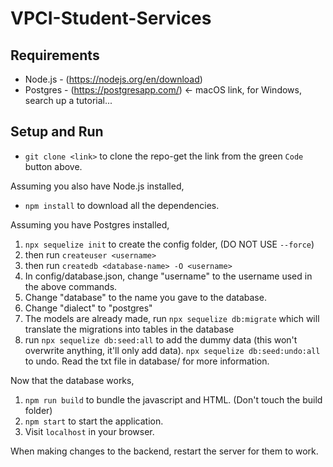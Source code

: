# VPCI-Student-Services

## Requirements
- Node.js - (https://nodejs.org/en/download)
- Postgres - (https://postgresapp.com/) <- macOS link, for Windows, search up a tutorial...

## Setup and Run

- `git clone <link>` to clone the repo-get the link from the green `Code` button above.

Assuming you also have Node.js installed,
- `npm install` to download all the dependencies.

Assuming you have Postgres installed,
1. `npx sequelize init` to create the config folder, (DO NOT USE `--force`)
1. then run `createuser <username>`
1. then run `createdb <database-name> -O <username>`
1. In config/database.json, change "username" to the username used in the above commands.
1. Change "database" to the name you gave to the database.
1. Change "dialect" to "postgres"
1. The models are already made, run `npx sequelize db:migrate` which will translate the migrations into tables in the database
1. run `npx sequelize db:seed:all` to add the dummy data (this won't overwrite anything, it'll only add data). `npx sequelize db:seed:undo:all` to undo.
Read the txt file in database/ for more information.

Now that the database works,
1. `npm run build` to bundle the javascript and HTML. (Don't touch the build folder)
1. `npm start` to start the application.
1. Visit `localhost` in your browser.

When making changes to the backend, restart the server for them to work.
